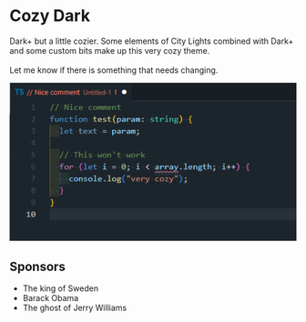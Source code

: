 # Cozy Dark

Dark+ but a little cozier. Some elements of City Lights combined with Dark+ and some custom bits make up this very cozy theme.
<br/> <br/>Let me know if there is something that needs changing.

![](./example.png)

## Sponsors

- The king of Sweden
- Barack Obama
- The ghost of Jerry Williams
